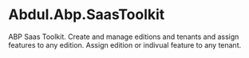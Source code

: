 # Abdul.Abp.SaasToolkit
ABP Saas Toolkit. Create and manage editions and tenants and assign features to any edition. Assign edition or indivual feature to any tenant.
